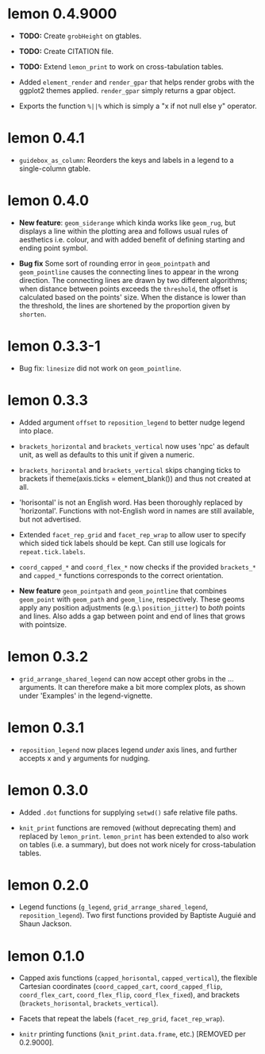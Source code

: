 # lemon 0.4.9000

* **TODO:** Create `grobHeight` on gtables.

* **TODO:** Create CITATION file.

* **TODO:** Extend `lemon_print` to work on cross-tabulation tables.

* Added `element_render` and `render_gpar` that helps render grobs with the
  ggplot2 themes applied. `render_gpar` simply returns a gpar object.

* Exports the function `%||%` which is simply a "x if not null else y" operator.

# lemon 0.4.1

* `guidebox_as_column`: Reorders the keys and labels in a legend to a 
  single-column gtable.

# lemon 0.4.0

* **New feature**: `geom_siderange` which kinda works like `geom_rug`,
  but displays a line within the plotting area and follows usual rules
  of aesthetics i.e. colour, and with added benefit of defining 
  starting and ending point symbol.

* **Bug fix** Some sort of rounding error in `geom_pointpath` and `geom_pointline`
  causes the connecting lines to appear in the wrong direction.
  The connecting lines are drawn by two different algorithms;
  when distance between points exceeds the `threshold`, the offset is calculated
  based on the points' size. When the distance is lower than the threshold,
  the lines are shortened by the proportion given by `shorten`.

# lemon 0.3.3-1

* Bug fix: `linesize` did not work on `geom_pointline`.

# lemon 0.3.3

* Added argument `offset` to `reposition_legend` to better nudge legend into place.

* `brackets_horizontal` and `brackets_vertical` now uses 'npc' as default
  unit, as well as defaults to this unit if given a numeric.

* `brackets_horizontal` and `brackets_vertical` skips changing ticks to brackets
  if theme(axis.ticks = element_blank()) and thus not created at all.

* 'horisontal' is not an English word. Has been thoroughly replaced by 'horizontal'.
  Functions with not-English word in names are still available, but not advertised.

* Extended `facet_rep_grid` and `facet_rep_wrap` to allow user to specify which
  sided tick labels should be kept. Can still use logicals for `repeat.tick.labels`.
  
* `coord_capped_*` and `coord_flex_*` now checks if the provided `brackets_*`
  and `capped_*` functions corresponds to the correct orientation.

* **New feature** `geom_pointpath` and `geom_pointline` that combines
  `geom_point` with `geom_path` and `geom_line`, respectively.
  These geoms apply any position adjustments (e.g.\ `position_jitter`) to 
  *both* points and lines.
  Also adds a gap between point and end of lines that grows with pointsize.

# lemon 0.3.2

* `grid_arrange_shared_legend` can now accept other grobs in the ... arguments.
  It can therefore make a bit more complex plots, as shown under 'Examples' in
  the legend-vignette.

# lemon 0.3.1

* `reposition_legend` now places legend *under* axis lines, 
  and further accepts x and y arguments for nudging.

# lemon 0.3.0

* Added `.dot` functions for supplying `setwd()` safe relative file paths.

* `knit_print` functions are removed (without deprecating them) and replaced
  by `lemon_print`.
  `lemon_print` has been extended to also work on tables (i.e. a summary), but
  does not work nicely for cross-tabulation tables.

# lemon 0.2.0

* Legend functions (`g_legend`, `grid_arrange_shared_legend`, `reposition_legend`).
  Two first functions provided by Baptiste Auguié and Shaun Jackson.

# lemon 0.1.0

* Capped axis functions (`capped_horisontal`, `capped_vertical`), the flexible
Cartesian coordinates (`coord_capped_cart`, `coord_capped_flip`, 
`coord_flex_cart`, `coord_flex_flip`, `coord_flex_fixed`), and brackets 
(`brackets_horisontal`, `brackets_vertical`).

* Facets that repeat the labels (`facet_rep_grid`, `facet_rep_wrap`).

* `knitr` printing functions (`knit_print.data.frame`, etc.) [REMOVED per 0.2.9000].
